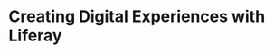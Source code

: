 # Creating Digital Experiences with Liferay

<!-- It's no secret that, in order to keep up with an ever-evolving market, today's businesses need more effective ways to engage with their customers, partners, and allies. Customers have higher expectations for companies in which they decide to invest. They want faster speeds, fewer clicks, and more information at their fingertips on any device, so businesses need to find software that will equip them to give customers what they want.

The kind of software a business chooses should allow them to implement many, if not all, of the following: 
* **Partner Portals** for partners, suppliers, agents, franchises, and other trusted allies
* **Intranets** that make sense for the industry and connect with other systems so employees can better serve customers
* **Customer Portals** that make it easy for customers to get things done while reducing the cost of supporting them
* **Public-Facing Websites** that are personalized to specific audiences and specific needs
* **Integration Platforms** that unify systems, data, and processes 
* **Enterprise Solutions Factories** that efficiently produce new apps and websites built on one platform

<figure>
	<img src="../images/samples.png" style="max-height: 100%" />
	<figcaption style="font-size: x-small">Fig.1 Sites created with Liferay</figcaption>
</figure>

## What is Liferay? {#what}

Enter Liferay. Ever since the introduction of Liferay Portal, Liferay's aim as a company has been to provide the tools today's businesses need in a unified product. Liferay helps you focus on what matters: providing great digital experiences for your customers and getting out to market quickly. 

<div class="key-point">
Key Point: <br/>
Liferay offers a range of products and services that equip you to meet your business requirements:
<ul>
	<li><b>Liferay DXP</b>: The core platform used to create digital solutions
	<li><b>Liferay Commerce</b>: Simplifies the process of bringing together product offerings, customer relationships, and content for digital experiences that cover the entire customer lifecycle
	<li><b>Analytics Cloud</b>: Enhances digital marketing with analytics that aggregate and visualize customer profile data and marketing asset performance for superior insights
	<li><b>DXP Cloud</b>: PaaS solution that provides autoscaling, development tools, environments, monitoring, and much more
</ul>
</div>

For the Liferay Fundamentals modules, we'll be keeping our attention on the Liferay DXP product. For more information on the other products, you can take a look at our other course offerings or our documentation.

## Liferay DXP {#dxp}

Liferay DXP is our core platform, acting as a one-stop shop that contains a number of out-of-the-box widgets and applications as well as a developer framework for in-depth customizations. Liferay DXP enables you to address multiple business requirements on one unified platform. With Liferay, you can:
* Create websites that engage employees and users
* Manage users and track customer journeys
* Create, manage, and display web content and documents
* Use collaborative tools to increase productivity
* Develop custom applications and widgets to address your unique business needs
* Customize the platform to fit your brand identity

<figure>
	<img src="../images/dxp-site-building-example.png" style="max-height: 100%" />
	<figcaption style="font-size: x-small">Fig.2 Editing fragments in Liferay DXP</figcaption>
</figure>

<div class="key-point">
Key Point: <br/>
Liferay DXP is a platform with carefully designed components that work together:
<ul>
	<li> Horizontal Portal </li>
	<li> Content Management System </li>
	<li> Collaboration and Social </li>
	<li> Digital Asset Management and Enterprise File Sync and Sharing </li>
	<li> Mobile Experience Platform </li>
	<li> Forms, Workflow, and Business Process Automation </li>
	<li> Developer Tools </li>
</ul>
</div>

<div class="summary"><h3>Knowledge Check</h3>
<ul>
	<li>Liferay offers a range of products:</li>
	<ul>
		<li> __________________</li>
		<li> __________________</li>
		<li> __________________</li>
		<li> __________________</li>
	</ul>
	<li> __________________ is the core platform used to provide digital experiences.</li>
</ul>
</div>   -->
